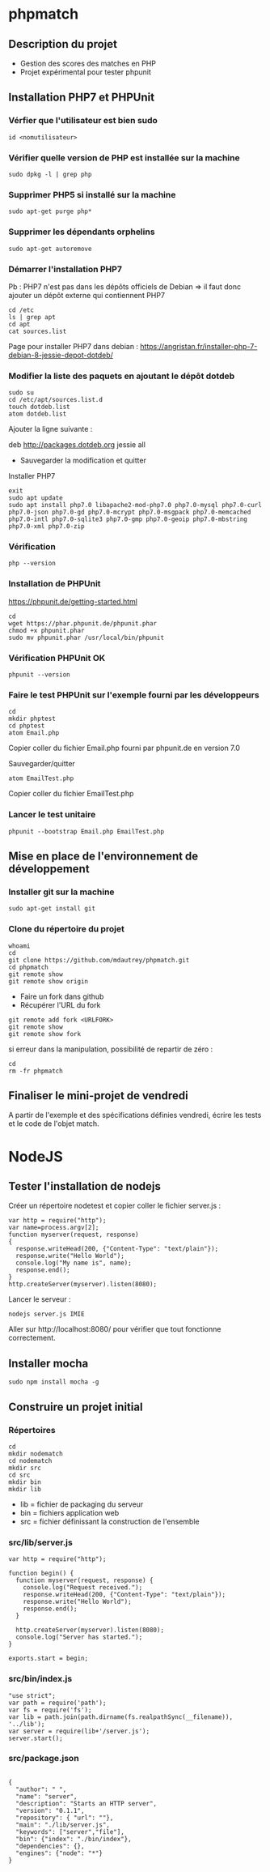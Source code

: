 # phpmatch
## Description du projet
- Gestion des scores des matches en PHP
- Projet expérimental pour tester phpunit

## Installation PHP7 et PHPUnit
### Vérfier que l'utilisateur est bien sudo
```
id <nomutilisateur>
```

### Vérifier quelle version de PHP est installée sur la machine
```
sudo dpkg -l | grep php
```

### Supprimer PHP5 si installé sur la machine
```
sudo apt-get purge php*
```

### Supprimer les dépendants orphelins
```
sudo apt-get autoremove
```

### Démarrer l'installation PHP7
Pb : PHP7 n'est pas dans les dépôts officiels de Debian => il faut donc ajouter un dépôt externe qui contiennent PHP7

```
cd /etc
ls | grep apt
cd apt
cat sources.list
```

Page pour installer PHP7 dans debian : https://angristan.fr/installer-php-7-debian-8-jessie-depot-dotdeb/

### Modifier la liste des paquets en ajoutant le dépôt dotdeb
```
sudo su
cd /etc/apt/sources.list.d
touch dotdeb.list
atom dotdeb.list
```

Ajouter la ligne suivante :

deb http://packages.dotdeb.org jessie all

- Sauvegarder la modification et quitter

Installer PHP7

```
exit
sudo apt update
sudo apt install php7.0 libapache2-mod-php7.0 php7.0-mysql php7.0-curl php7.0-json php7.0-gd php7.0-mcrypt php7.0-msgpack php7.0-memcached php7.0-intl php7.0-sqlite3 php7.0-gmp php7.0-geoip php7.0-mbstring php7.0-xml php7.0-zip
```
### Vérification
```
php --version
```

### Installation de PHPUnit
https://phpunit.de/getting-started.html
```
cd
wget https://phar.phpunit.de/phpunit.phar
chmod +x phpunit.phar
sudo mv phpunit.phar /usr/local/bin/phpunit
```

### Vérification PHPUnit OK
```
phpunit --version
```

### Faire le test PHPUnit sur l'exemple fourni par les développeurs
```
cd
mkdir phptest
cd phptest
atom Email.php
```
Copier coller du fichier Email.php fourni par phpunit.de en version 7.0

Sauvegarder/quitter

```
atom EmailTest.php
```
Copier coller du fichier EmailTest.php


### Lancer le test unitaire
```
phpunit --bootstrap Email.php EmailTest.php
```

## Mise en place de l'environnement de développement
### Installer git sur la machine
```
sudo apt-get install git
```

### Clone du répertoire du projet
```
whoami
cd
git clone https://github.com/mdautrey/phpmatch.git
cd phpmatch
git remote show
git remote show origin
```
- Faire un fork dans github
- Récupérer l'URL du fork <URLFORK>

```
git remote add fork <URLFORK>
git remote show
git remote show fork
```

si erreur dans la manipulation, possibilité de repartir de zéro :
```
cd
rm -fr phpmatch
```






## Finaliser le mini-projet de vendredi
A partir de l'exemple et des spécifications définies vendredi, écrire les tests et le code de l'objet match.

# NodeJS
## Tester l'installation de nodejs
Créer un répertoire nodetest et copier coller le fichier server.js :
```
var http = require("http");
var name=process.argv[2];
function myserver(request, response) 
{
  response.writeHead(200, {"Content-Type": "text/plain"});
  response.write("Hello World");
  console.log("My name is", name);
  response.end();
}
http.createServer(myserver).listen(8080);
```

Lancer le serveur :
```
nodejs server.js IMIE
```

Aller sur http://localhost:8080/ pour vérifier que tout fonctionne correctement.

## Installer mocha
```
sudo npm install mocha -g
```

## Construire un projet initial
### Répertoires

```
cd
mkdir nodematch
cd nodematch
mkdir src
cd src
mkdir bin
mkdir lib
```

- lib = fichier de packaging du serveur
- bin = fichiers application web
- src = fichier définissant la construction de l'ensemble

### src/lib/server.js
```
var http = require("http");

function begin() {
  function myserver(request, response) {
    console.log("Request received.");
    response.writeHead(200, {"Content-Type": "text/plain"});
    response.write("Hello World");
    response.end();
  }

  http.createServer(myserver).listen(8080);
  console.log("Server has started.");
}

exports.start = begin;
```
### src/bin/index.js
```
"use strict";
var path = require('path');
var fs = require('fs');
var lib = path.join(path.dirname(fs.realpathSync(__filename)), '../lib');
var server = require(lib+'/server.js');
server.start();
```
### src/package.json
```

{
  "author": " ",
  "name": "server",
  "description": "Starts an HTTP server",
  "version": "0.1.1",
  "repository": { "url": ""},
  "main": "./lib/server.js",
  "keywords": ["server","file"],
  "bin": {"index": "./bin/index"},
  "dependencies": {},
  "engines": {"node": "*"}
}
```






